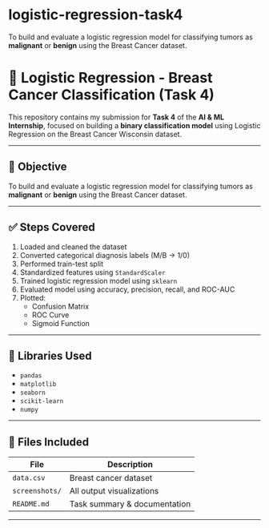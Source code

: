# logistic-regression-task4
To build and evaluate a logistic regression model for classifying tumors as **malignant** or **benign** using the Breast Cancer dataset.
# 🧠 Logistic Regression - Breast Cancer Classification (Task 4)

This repository contains my submission for **Task 4** of the **AI & ML Internship**, focused on building a **binary classification model** using Logistic Regression on the Breast Cancer Wisconsin dataset.

---

## 📌 Objective

To build and evaluate a logistic regression model for classifying tumors as **malignant** or **benign** using the Breast Cancer dataset.

---

## ✅ Steps Covered

1. Loaded and cleaned the dataset
2. Converted categorical diagnosis labels (M/B → 1/0)
3. Performed train-test split
4. Standardized features using `StandardScaler`
5. Trained logistic regression model using `sklearn`
6. Evaluated model using accuracy, precision, recall, and ROC-AUC
7. Plotted:
   - Confusion Matrix
   - ROC Curve
   - Sigmoid Function



---

## 🧪 Libraries Used

- `pandas`
- `matplotlib`
- `seaborn`
- `scikit-learn`
- `numpy`

---

## 📂 Files Included

| File | Description |
|------|-------------|
| `data.csv` | Breast cancer dataset |
| `screenshots/` | All output visualizations |
| `README.md` | Task summary & documentation |

---
